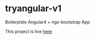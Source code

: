 # tryangular-v1
Boilerplate Angular4 + ngx-bootstrap App

This project is live [here](http://tryangular4.herokuapp.com/)

